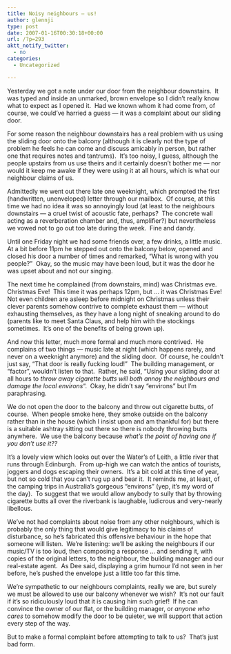 ```yaml
---
title: Noisy neighbours — us!
author: glennji
type: post
date: 2007-01-16T00:30:18+00:00
url: /?p=293
aktt_notify_twitter:
  - no
categories:
  - Uncategorized

---
```

Yesterday we got a note under our door from the neighbour downstairs.  It was typed and inside an unmarked, brown envelope so I didn&#8217;t really know what to expect as I opened it.  Had we known whom it had come from, of course, we could&#8217;ve harried a guess &#8212; it was a complaint about our sliding door.
  
For some reason the neighbour downstairs has a real problem with us using the sliding door onto the balcony (although it is clearly not the type of problem he feels he can come and discuss amicably in person, but rather one that requires notes and tantrums).  It&#8217;s too noisy, I guess, although the people upstairs from us use theirs and it certainly doesn&#8217;t bother me &#8212; nor would it keep me awake if they were using it at all hours, which is what our neighbour claims of us.
  
Admittedly we went out there late one weeknight, which prompted the first (handwritten, unenveloped) letter through our mailbox.  Of course, at this time we had no idea it was so annoyingly loud (at least to the neighbours downstairs &#8212; a cruel twist of acoustic fate, perhaps?  The concrete wall acting as a reverberation chamber and, thus, amplifier?) but nevertheless we vowed not to go out too late during the week.  Fine and dandy.
  
Until one Friday night we had some friends over, a few drinks, a little music.  At a bit before 11pm he stepped out onto the balcony below, opened and closed his door a number of times and remarked, &#8220;What is wrong with you people?&#8221;  Okay, so the music may have been loud, but it was the door he was upset about and not our singing.
  
The next time he complained (from downstairs, mind) was Christmas eve.  Christmas Eve!  This time it was perhaps 12pm, but &#8230; it was Christmas Eve!  Not even children are asleep before midnight on Christmas unless their clever parents somehow contrive to complete exhaust them &#8212; without exhausting themselves, as they have a long night of sneaking around to do (parents like to meet Santa Claus, and help him with the stockings sometimes.  It&#8217;s one of the benefits of being grown up).
  
And now this letter, much more formal and much more contrived.  He complains of two things &#8212; music late at night (which happens rarely, and never on a weeknight anymore) and the sliding door.  Of course, he couldn&#8217;t just say, &#8220;That door is really fucking loud!&#8221;  The building management, or &#8220;factor&#8221;, wouldn&#8217;t listen to that.  Rather, he said, &#8220;Using your sliding door at all hours to _throw away cigarette butts will both annoy the neighbours and damage the local environs_&#8220;.  Okay, he didn&#8217;t say &#8220;environs&#8221; but I&#8217;m paraphrasing.
  
We do not open the door to the balcony and throw out cigarette butts, of course.  When people smoke here, they smoke outside on the balcony rather than in the house (which I insist upon and am thankful for) but there is a suitable ashtray sitting out there so there is nobody throwing butts anywhere.  We use the balcony because _what&#8217;s the point of having one if you don&#8217;t use it??_
  
It&#8217;s a lovely view which looks out over the Water&#8217;s of Leith, a little river that runs through Edinburgh.  From up-high we can watch the antics of tourists, joggers and dogs escaping their owners.  It&#8217;s a bit cold at this time of year, but not so cold that you can&#8217;t rug up and bear it.  It reminds me, at least, of the camping trips in Australia&#8217;s gorgeous &#8220;environs&#8221; (yep, it&#8217;s my word of the day).  To suggest that we would allow anybody to sully that by throwing cigarette butts all over the riverbank is laughable, ludicrous and very-nearly libellous.
  
We&#8217;ve not had complaints about noise from any other neighbours, which is probably the only thing that would give legitimacy to his claims of disturbance, so he&#8217;s fabricated this offensive behaviour in the hope that someone will listen.  We&#8217;re listening: we&#8217;ll be asking the neighbours if our music/TV is too loud, then composing a response &#8230; and sending it, with copies of the original letters, to the neighbour, the building manager and our real-estate agent.  As Dee said, displaying a grim humour I&#8217;d not seen in her before, he&#8217;s pushed the envelope just a little too far this time.
  
We&#8217;re sympathetic to our neighbours complaints, really we are, but surely we must be allowed to use our balcony whenever we wish?  It&#8217;s not our fault if it&#8217;s so ridiculously loud that it is causing him such grief!  If he can convince the owner of our flat, or the building manager, or _anyone who cares_ to somehow modify the door to be quieter, we will support that action every step of the way.
  
But to make a formal complaint before attempting to talk to us?  That&#8217;s just bad form.
